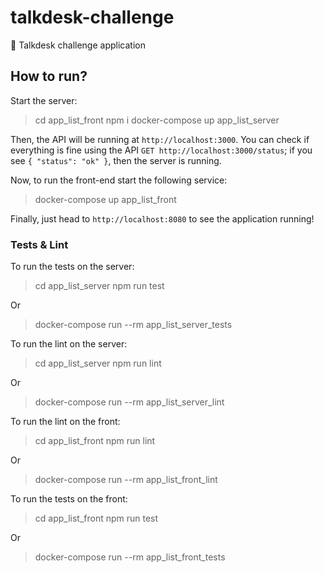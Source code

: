 # talkdesk-challenge
🛃 Talkdesk challenge application

## How to run?

Start the server:

> cd app_list_front
> npm i
> docker-compose up app_list_server

Then, the API will be running at `http://localhost:3000`. You can check if everything is fine using the API `GET http://localhost:3000/status`; if you see `{ "status": "ok" }`, then the server is running.

Now, to run the front-end start the following service:

> docker-compose up app_list_front

Finally, just head to `http://localhost:8080` to see the application running!

### Tests & Lint

To run the tests on the server:

> cd app_list_server
> npm run test

Or

> docker-compose run --rm app_list_server_tests

To run the lint on the server:

> cd app_list_server
> npm run lint

Or

> docker-compose run --rm app_list_server_lint

To run the lint on the front:

> cd app_list_front
> npm run lint

Or

> docker-compose run --rm app_list_front_lint

To run the tests on the front:

> cd app_list_front
> npm run test

Or

> docker-compose run --rm app_list_front_tests
